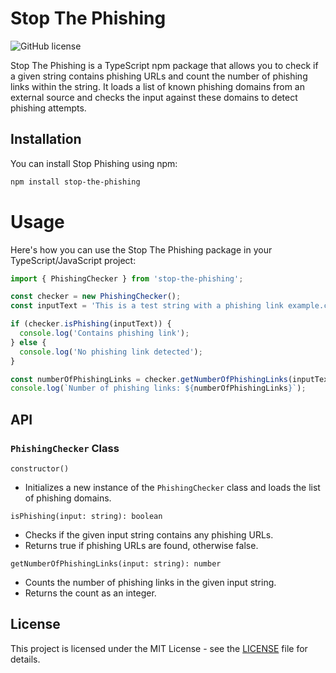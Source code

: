 # Stop The Phishing

![GitHub license](https://img.shields.io/badge/license-MIT-blue.svg)

Stop The Phishing is a TypeScript npm package that allows you to check if a given string contains phishing URLs and count the number of phishing links within the string. It loads a list of known phishing domains from an external source and checks the input against these domains to detect phishing attempts.

## Installation

You can install Stop Phishing using npm:

```bash
npm install stop-the-phishing
```

# Usage

Here's how you can use the Stop The Phishing package in your TypeScript/JavaScript project:

```ts
import { PhishingChecker } from 'stop-the-phishing';

const checker = new PhishingChecker();
const inputText = 'This is a test string with a phishing link example.com';

if (checker.isPhishing(inputText)) {
  console.log('Contains phishing link');
} else {
  console.log('No phishing link detected');
}

const numberOfPhishingLinks = checker.getNumberOfPhishingLinks(inputText);
console.log(`Number of phishing links: ${numberOfPhishingLinks}`);
```

## API

### `PhishingChecker` Class

`constructor()`

- Initializes a new instance of the `PhishingChecker` class and loads the list of phishing domains.

`isPhishing(input: string): boolean`

- Checks if the given input string contains any phishing URLs.
- Returns true if phishing URLs are found, otherwise false.

`getNumberOfPhishingLinks(input: string): number`

- Counts the number of phishing links in the given input string.
- Returns the count as an integer.

## License

This project is licensed under the MIT License - see the [LICENSE](https://github.com/NotAestheticallyDucko/stop-the-phishing/blob/main/LICENSE) file for details.
